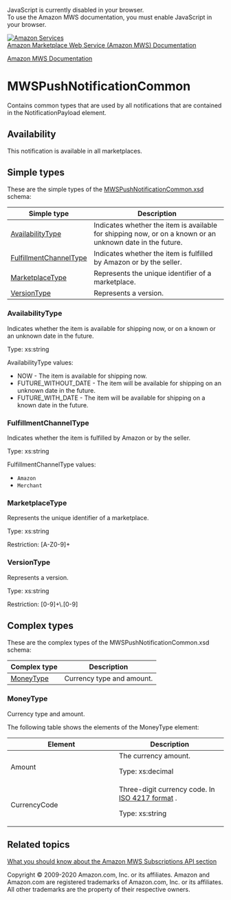<div id="MWSDX_noscript">

JavaScript is currently disabled in your browser.  
To use the Amazon MWS documentation, you must enable JavaScript in your
browser.

</div>

<div id="MWSDX_divtop">

[![Amazon
Services](https://images-na.ssl-images-amazon.com/images/G/08/mwsportal/fr_FR/amazonservices.gif "Amazon Services")](http://services.amazon.fr)  
<span id="MWSDX_titlebar">[Amazon Marketplace Web Service (Amazon MWS)
Documentation](https://developer.amazonservices.fr/gp/mws/docs.html)</span>

</div>

<div id="MWSDX_divbottom">

<div id="MWSDX_divleft">

<div id="MWSDX_toc">

</div>

</div>

<div id="MWSDX_divright">

<div id="MWSDX_content">

<span id="MWSDX_breadcrumbs">[Amazon MWS
Documentation](https://developer.amazonservices.fr/gp/mws/docs.html)</span>

<div id="Notifications_MWSPushNotificationCommon" class="nested0">

MWSPushNotificationCommon
=========================

<div class="body">

<span class="ph">Contains common types that are used by all
notifications that are contained in the <span
class="keyword parmname">NotificationPayload</span> element.</span>

<div class="section">

Availability
------------

This notification is available in all marketplaces.

</div>

</div>

<div id="SimpleTypes" class="topic nested1">

Simple types
------------

<div class="body">

These are the simple types of the
<a href="http://g-ec2.images-amazon.com/images/G/01/mwsportal/doc/en_US/subscriptions/MWSPushNotificationCommon.xsd" class="xref">MWSPushNotificationCommon.xsd</a>
schema:

<div class="tablenoborder">

| Simple type                                                                            | Description                                                                                                                       |
|----------------------------------------------------------------------------------------|-----------------------------------------------------------------------------------------------------------------------------------|
| <a href="#SimpleTypes__AvailabilityType" class="xref">AvailabilityType</a>             | <span class="ph">Indicates whether the item is available for shipping now, or on a known or an unknown date in the future.</span> |
| <a href="#SimpleTypes__FulfillmentChannelType" class="xref">FulfillmentChannelType</a> | <span class="ph">Indicates whether the item is fulfilled by Amazon or by the seller.</span>                                       |
| <a href="#SimpleTypes__MarketplaceType" class="xref">MarketplaceType</a>               | <span class="ph">Represents the unique identifier of a marketplace.</span>                                                        |
| <a href="#SimpleTypes__VersionType" class="xref">VersionType</a>                       | <span class="ph">Represents a version.</span>                                                                                     |

</div>

<div id="SimpleTypes__AvailabilityType" class="section">

### AvailabilityType

<span class="ph">Indicates whether the item is available for shipping
now, or on a known or an unknown date in the future.</span>

<span class="ph">Type: xs:string</span>

<span class="keyword parmname">AvailabilityType</span> values:

-   <span class="keyword parmname">NOW</span> - The item is available
    for shipping now.
-   <span class="keyword parmname">FUTURE\_WITHOUT\_DATE</span> - The
    item will be available for shipping on an unknown date in the
    future.
-   <span class="keyword parmname">FUTURE\_WITH\_DATE</span> - The item
    will be available for shipping on a known date in the future.

</div>

<div id="SimpleTypes__FulfillmentChannelType" class="section">

### FulfillmentChannelType

<span class="ph">Indicates whether the item is fulfilled by Amazon or by
the seller.</span>

<span class="ph">Type: xs:string</span>

<span class="keyword parmname">FulfillmentChannelType</span> values:

-   `Amazon`
-   `Merchant`

</div>

<div id="SimpleTypes__MarketplaceType" class="section">

### MarketplaceType

<span class="ph">Represents the unique identifier of a
marketplace.</span>

<span class="ph">Type: xs:string</span>

Restriction: \[A-Z0-9\]+

</div>

<div id="SimpleTypes__VersionType" class="section">

### VersionType

<span class="ph">Represents a version.</span>

<span class="ph">Type: xs:string</span>

Restriction: \[0-9\]+\\.\[0-9\]

</div>

</div>

</div>

<div id="ComplexTypes" class="topic nested1">

Complex types
-------------

<div class="body">

These are the complex types of the MWSPushNotificationCommon.xsd schema:

<div class="tablenoborder">

| Complex type                                                  | Description                                       |
|---------------------------------------------------------------|---------------------------------------------------|
| <a href="#ComplexTypes__MoneyType" class="xref">MoneyType</a> | <span class="ph">Currency type and amount.</span> |

</div>

<div id="ComplexTypes__MoneyType" class="section">

### MoneyType

<span class="ph">Currency type and amount.</span>

The following table shows the elements of the <span
class="keyword parmname">MoneyType</span> element:

<div class="tablenoborder">

<table id="ComplexTypes__table_thg_12j_ll" class="table" data-cellpadding="4" data-cellspacing="0" data-summary="" data-frame="border" data-border="1" data-rules="all">
<colgroup>
<col style="width: 50%" />
<col style="width: 50%" />
</colgroup>
<thead>
<tr class="header">
<th>Element</th>
<th>Description</th>
</tr>
</thead>
<tbody>
<tr class="odd">
<td><span class="keyword parmname">Amount</span></td>
<td>The currency amount.
<p><span class="ph">Type: xs:decimal</span></p></td>
</tr>
<tr class="even">
<td><span class="keyword parmname">CurrencyCode</span></td>
<td>Three-digit currency code. In <span class="ph"> <a href="../dev_guide/DG_ISO4217.md" class="xref">ISO 4217 format</a> </span>.
<p><span class="ph">Type: xs:string</span></p></td>
</tr>
</tbody>
</table>

</div>

</div>

</div>

</div>

<div id="RelatedTopics" class="topic nested1">

Related topics
--------------

<div class="body">

<a href="../subscriptions/Subscriptions_Overview.md" class="xref">What you should know about the Amazon MWS Subscriptions API section</a>

</div>

</div>

</div>

<div id="MWSDX_footer">

Copyright © 2009-2020 Amazon.com, Inc. or its affiliates. Amazon and
Amazon.com are registered trademarks of Amazon.com, Inc. or its
affiliates. All other trademarks are the property of their respective
owners.

</div>

</div>

</div>

<div style="clear: both;">

</div>

</div>
